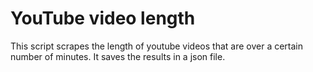 # YouTube video length

This script scrapes the length of youtube videos that are over a certain
number of minutes. It saves the results in a json file.
